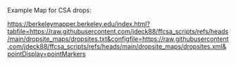 Example Map for CSA drops:

https://berkeleymapper.berkeley.edu/index.html?tabfile=https://raw.githubusercontent.com/jdeck88/ffcsa_scripts/refs/heads/main/dropsite_maps/dropsites.txt&configfile=https://raw.githubusercontent.com/jdeck88/ffcsa_scripts/refs/heads/main/dropsite_maps/dropsites.xml&pointDisplay=pointMarkers

